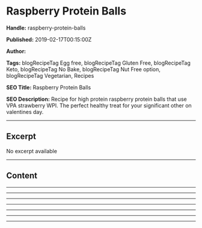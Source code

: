 # Raspberry Protein Balls

**Handle:** raspberry-protein-balls

**Published:** 2019-02-17T00:15:00Z

**Author:**  

**Tags:** blogRecipeTag Egg free, blogRecipeTag Gluten Free, blogRecipeTag Keto, blogRecipeTag No Bake, blogRecipeTag Nut Free option, blogRecipeTag Vegetarian, Recipes

**SEO Title:** Raspberry Protein Balls

**SEO Description:** Recipe for high protein raspberry protein balls that use VPA strawberry WPI. The perfect healthy treat for your significant other on valentines day.

---

## Excerpt

No excerpt available

---

## Content

---

---

---

---

---

---

---

